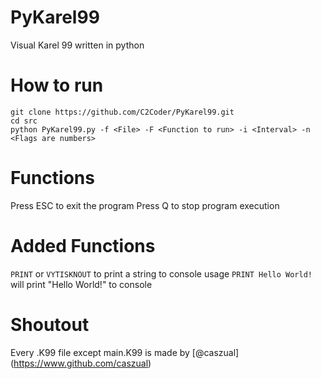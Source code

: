 # PyKarel99
Visual Karel 99 written in python

# How to run
```
git clone https://github.com/C2Coder/PyKarel99.git
cd src
python PyKarel99.py -f <File> -F <Function to run> -i <Interval> -n <Flags are numbers>
```

# Functions
Press ESC to exit the program
Press Q to stop program execution

# Added Functions
```PRINT``` or ```VYTISKNOUT``` to print a string to console
usage ```PRINT Hello World!``` will print "Hello World!" to console


# Shoutout
Every .K99 file except main.K99 is made by [@caszual] (https://www.github.com/caszual)